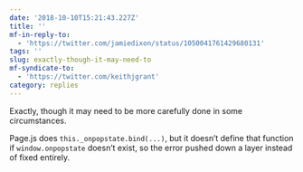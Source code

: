 ```yaml
---
date: '2018-10-10T15:21:43.227Z'
title: ''
mf-in-reply-to:
  - 'https://twitter.com/jamiedixon/status/1050041761429680131'
tags: ''
slug: exactly-though-it-may-need-to
mf-syndicate-to:
  - 'https://twitter.com/keithjgrant'
category: replies
---
```

Exactly, though it may need to be more carefully done in some circumstances.

Page.js does `this._onpopstate.bind(...)`, but it doesn’t define that function if `window.onpopstate` doesn’t exist, so the error pushed down a layer instead of fixed entirely.
